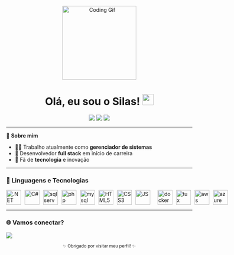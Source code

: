 <!-- Banner ou GIF de destaque opcional -->
<p align="center">
  <img src="https://media.giphy.com/media/qgQUggAC3Pfv687qPC/giphy.gif" width="200" alt="Coding Gif"/>
</p>

<h1 align="center">
  Olá, eu sou o Silas! <img src="https://em-content.zobj.net/source/microsoft-teams/337/waving-hand_1f44b.png" width="30"/>
</h1>

<p align="center">
  <img src="https://img.shields.io/badge/Full%20Stack-Developer-blueviolet?style=for-the-badge"/>
  <img src="https://img.shields.io/badge/Tecnologia-💻-informational?style=for-the-badge"/>
  <img src="https://img.shields.io/badge/Gerenciador%20de%20Sistemas-success?style=for-the-badge"/>
</p>

---

🌟 **Sobre mim**

- 👨‍💻 Trabalho atualmente como **gerenciador de sistemas**
- 🚀 Desenvolvedor **full stack** em início de carreira
- 🤖 Fã de **tecnologia** e inovação

---

<h3>🚀 Linguagens e Tecnologias</h3>

<p align="left" style="display: flex; gap: 10px;">
  
  <img src="https://cdn.jsdelivr.net/gh/devicons/devicon@latest/icons/dotnetcore/dotnetcore-original.svg" alt=".NET" width="40" height="40"/>
  <img src="https://cdn.jsdelivr.net/gh/devicons/devicon/icons/csharp/csharp-original.svg" alt="C#" width="40" height="40"/>
  <img src="https://cdn.jsdelivr.net/gh/devicons/devicon@latest/icons/microsoftsqlserver/microsoftsqlserver-original-wordmark.svg" alt="sqlserver" width="40" height="40" />
  
  <img src="https://cdn.jsdelivr.net/gh/devicons/devicon@latest/icons/php/php-original.svg" alt="php" width="40" height="40" />
  <img src="https://cdn.jsdelivr.net/gh/devicons/devicon@latest/icons/mysql/mysql-original-wordmark.svg" alt="mysql" width="40" height="40" />
  <img src="https://cdn.jsdelivr.net/gh/devicons/devicon/icons/html5/html5-original.svg" alt="HTML5" width="40" height="40"/>
  <img src="https://cdn.jsdelivr.net/gh/devicons/devicon/icons/css3/css3-original.svg" alt="CSS3" width="40" height="40"/>
  <img src="https://cdn.jsdelivr.net/gh/devicons/devicon/icons/javascript/javascript-original.svg" alt="JS" width="40" height="40"/>
  <br/>
  <img src="https://cdn.jsdelivr.net/gh/devicons/devicon@latest/icons/docker/docker-original-wordmark.svg" alt="docker" width="40" height="40"/>
  <img src="https://cdn.jsdelivr.net/gh/devicons/devicon@latest/icons/linux/linux-original.svg" alt="tux" width="40" height="40"/>
  <img src="https://cdn.jsdelivr.net/gh/devicons/devicon@latest/icons/amazonwebservices/amazonwebservices-original-wordmark.svg" alt="aws" width="40" height="40" />
  <img src="https://cdn.jsdelivr.net/gh/devicons/devicon@latest/icons/azure/azure-original.svg" alt="azure" width="40" height="40" />

</p>

---

<h3>🌐 Vamos conectar?</h3>

<p>
  <a href="https://www.linkedin.com/in/luiseduardoti/" target="_blank">
    <img src="https://img.shields.io/badge/LinkedIn-0077B5?style=for-the-badge&logo=linkedin&logoColor=white"/>
  </a>
</p>

<!-- Footer opcional -->
<p align="center">
  <sub>✨ Obrigado por visitar meu perfil! ✨</sub>
</p>
